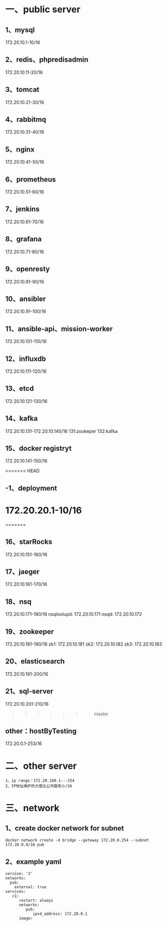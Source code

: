 # 一、public server
## 1、mysql
172.20.10.1-10/16

## 2、redis、phpredisadmin
172.20.10.11-20/16

## 3、tomcat
172.20.10.21-30/16

## 4、rabbitmq
172.20.10.31-40/16

## 5、nginx
172.20.10.41-50/16

## 6、prometheus
172.20.10.51-60/16

## 7、jenkins
172.20.10.61-70/16

## 8、grafana
172.20.10.71-80/16

## 9、openresty
172.20.10.81-90/16

## 10、ansibler
172.20.10.91-100/16

## 11、ansible-api、mission-worker
172.20.10.101-110/16

## 12、influxdb
172.20.10.111-120/16

## 13、etcd
172.20.10.121-130/16

## 14、kafka
172.20.10.131-172.20.10.140/16
131:zookeper
132:kafka

## 15、docker registryt
172.20.10.141-150/16

<<<<<<< HEAD
## -1、deployment
172.20.20.1-10/16
=======
=======
## 16、starRocks
172.20.10.151-160/16

## 17、jaeger
172.20.10.161-170/16

## 18、nsq
172.20.10.171-180/16
nsqloolupd: 172.20.10.171
nsqd: 172.20.10.172

## 19、zookeeper
172.20.10.181-190/16
zk1: 172.20.10.181
zk2: 172.20.10.182
zk3: 172.20.10.183

## 20、elasticsearch
172.20.10.191-200/16

## 21、sql-server
172.20.10.201-210/16
>>>>>>> master

## other：hostByTesting
172.20.0.1-253/16



# 二、other server
```text
1、ip range：172.20.100.1---254
2、IP地址维护的力度比公共服务小/16
```

# 三、network
## 1、create  docker network for subnet

```docker
docker network create -d bridge --gateway 172.20.0.254 --subnet 172.20.0.0/16 pub
```

## 2、example yaml
```docker
version: '2'
networks:
  pub:
    external: true
services:
   c1:
      restart: always
      networks:
         pub:
            ipv4_address: 172.20.0.1
      image:
```
